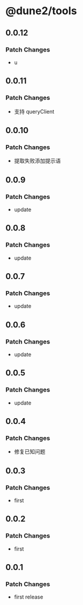 # @dune2/tools

## 0.0.12

### Patch Changes

- u

## 0.0.11

### Patch Changes

- 支持 queryClient

## 0.0.10

### Patch Changes

- 提取失败添加提示语

## 0.0.9

### Patch Changes

- update

## 0.0.8

### Patch Changes

- update

## 0.0.7

### Patch Changes

- update

## 0.0.6

### Patch Changes

- update

## 0.0.5

### Patch Changes

- update

## 0.0.4

### Patch Changes

- 修复已知问题

## 0.0.3

### Patch Changes

- first

## 0.0.2

### Patch Changes

- first

## 0.0.1

### Patch Changes

- first release

